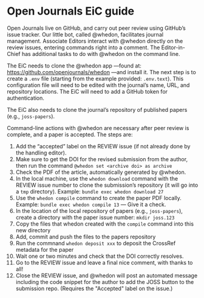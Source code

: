 # Open Journals EiC guide

Open Journals live on GitHub, and carry out peer review using GitHub’s issue tracker. Our little bot, called @whedon, facilitates journal management. Associate Editors interact with @whedon directly on the review issues, entering commands right into a comment. The Editor-in-Chief has additional tasks to do with @whedon on the command line.

The EiC needs to clone the @whedon app —found at: https://github.com/openjournals/whedon —and install it. The next step is to create a `.env` file (starting from the example provided: `.env.text`). This configuration file will need to be edited with the journal’s name, URL, and repository locations. The EiC will need to add a GitHub token for authentication. 

The EiC also needs to clone the journal’s repository of published papers (e.g., `joss-papers`).

Command-line actions with @whedon are necessary after peer review is complete, and a paper is accepted. The steps are:

1. Add the “accepted” label on the REVIEW issue (if not already done by the handling editor).
2. Make sure to get the DOI for the revised submission from the author, then run the command `@whedon set <archive doi> as archive` 
3. Check the PDF of the article, automatically generated by @whedon.
4. In the local machine, use the `whedon download` command with the REVIEW issue number to clone the submission’s repository (it will go into a `tmp` directory). Example: `bundle exec whedon download 27`
5. Use the `whedon compile` command to create the paper PDF locally. Example: `bundle exec whedon compile 13` — Give it a check.
6. In the location of the local repository of papers (e.g., `joss-papers`), create a directory with the paper issue number: `mkdir joss.123`
7. Copy the files that whedon created with the `compile` command into this new directory
8. Add, commit and push the files to the papers repository
9. Run the commnand `whedon deposit xxx` to deposit the CrossRef metadata for the paper
10. Wait one or two minutes and check that the DOI correctly resolves.
11. Go to the REVIEW issue and leave a final nice comment, with thanks to all!
12. Close the REVIEW issue, and @whedon will post an automated message including the code snippet for the author to add the JOSS button to the submission repo. (Requires the "Accepted" label on the issue.)

